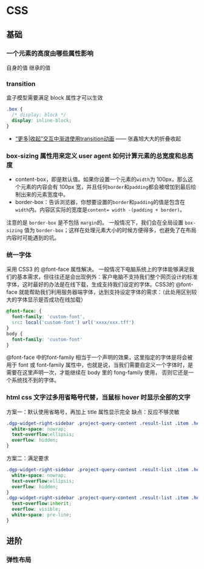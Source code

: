 # CSS

## 基础

### 一个元素的高度由哪些属性影响

自身的值
继承的值

### transition

盒子模型需要满足 block 属性才可以生效
```css
.box {
  /* display: block */
  display: inline-block; 
}
```

- [“更多|收起”交互中渐进使用transition动画](https://www.zhangxinxu.com/wordpress/2012/10/more-display-show-hide-tranisition/) —— 张鑫旭大大的折叠收起

### box-sizing 属性用来定义 user agent 如何计算元素的总宽度和总高度

- content-box，即是默认值。如果你设置一个元素的`width`为 100px，那么这个元素的内容会有 100px 宽，并且任何`border`和`padding`都会被增加到最后绘制出来的元素宽度中。
- border-box：告诉浏览器，你想要设置的`border`和`padding`的值是包含在`width`内。内容区实际的宽度是`content= width -(padding + border)`。

注意的是 `border-box` 是不包括 `margin`的。
一般情况下，我们会在全局设置 `box-sizing` 值为 `border-box`；这样在处理元素大小的时候方便得多，也避免了在布局内容时可能遇到的坑。

### 统一字体

采用 CSS3 的 @font-face 属性解决。
一般情况下电脑系统上的字体能够满足我们的基本需求，但往往还是会出现例外：客户电脑不支持我们整个网页设计的标准字体，这时最好的办法是在线下载，生成支持我们设定的字体。CSS3的 @font-face 就能帮助我们利用服务器端字体，达到支持设定字体的需求：（此处用区别较大的字体显示是否成功在线加载）
```css
@font-face: {
  font-family: 'custom-font',
  src: local('custom-font') url('xxxx/xxx.tff')
}
body {
  font-family: 'custom-font'
}
```
@font-face 中的font-family 相当于一个声明的效果，这里指定的字体是将会被用于 font 或 font-family 属性中，也就是说，当我们需要自定义一个字体时，是需要在这里声明一次，才能继续在 body 里的 fong-family 使用， 否则它还是一个系统找不到的字体。

### html css 文字过多用省略号代替，当鼠标 hover 时显示全部的文字

方案一：默认使用省略号，再加上 title 属性显示完全
缺点：反应不够灵敏
```css
.dgp-widget-right-sidebar .project-query-content .result-list .item .header {
  white-space: nowrap;
  text-overflow:ellipsis;
  overflow: hidden;
}
```

方案二：满足要求
```css
.dgp-widget-right-sidebar .project-query-content .result-list .item .header {
  white-space: nowrap;
  text-overflow:ellipsis;
  overflow: hidden;
}
.dgp-widget-right-sidebar .project-query-content .result-list .item .header:hover {
  text-overflow:inherit;
  overflow: visible;
  white-space: pre-line;
}
```

## 进阶

### 弹性布局

